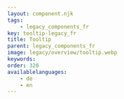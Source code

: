 ```yaml
---
layout: component.njk
tags: 
    - legacy_components_fr
key: tooltip-legacy_fr
title: Tooltip
parent: legacy_components_fr
image: legacy/overview/tooltip.webp
keywords: 
order: 320
availablelanguages: 
    - de
    - en
---
```


